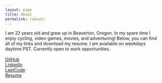 ```yaml
---
layout: page
title: About
permalink: /about/
---
```


I am 22 years old and grew up in Beaverton, Oregon. In my spare time I enjoy cycling, video-games, movies, and adventuring! Below, you can find all of my links and download my resume. I am available on weekdays daytime PST. Currently open to work opportunities.
\
\
[GitHub](https://github.com/samuelwoodsl)  
[LinkedIn](https://www.linkedin.com/in/samuellwoods/)   
[LeetCode](https://leetcode.com/)\
[Resume](https://samuellwoods.github.io/Pages/Resume_SW) 
